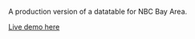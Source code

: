 A production version of a datatable for NBC Bay Area.

[Live demo here](http://scottpham.github.io/airport-delay-table)
